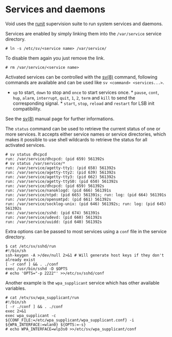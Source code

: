 # Services and daemons

Void uses the [runit](/usage/runit/) supervision suite to run system services
and daemons.

Services are enabled by simply linking them into the `/var/service` service
directory.

```
# ln -s /etc/sv/<service name> /var/service/
```

To disable them again you just remove the link.

```
# rm /var/service/<service name>
```

Activated services can be controlled with the
[sv(8)](https://man.voidlinux.eu/sv.8) command, following commands are available
and can be used like `sv <command> <services...>`.

* `up` to start, `down` to stop and `once` to start services once.  * `pause`,
`cont`, `hup`, `alarm`, `interrupt`, `quit`, `1`, `2`, `term` and `kill` to send
the corresponding signal.  * `start`, `stop`, `reload` and `restart` for LSB
init compatibility.

See the [sv(8)](https://man.voidlinux.eu/sv.8) manual page for further
informations.

The `status` command can be used to retrieve the current status of one or more
services.  It accepts either service names or service directories, which makes
it possible to use shell wildcards to retrieve the status for all activated
services.

```
# sv status dhcpcd
run: /var/service/dhcpcd: (pid 659) 561392s
# sv status /var/service/*
run: /var/service/agetty-tty1: (pid 658) 561392s
run: /var/service/agetty-tty2: (pid 639) 561392s
run: /var/service/agetty-tty3: (pid 662) 561392s
run: /var/service/agetty-ttyS0: (pid 650) 561392s
run: /var/service/dhcpcd: (pid 659) 561392s
run: /var/service/nanoklogd: (pid 666) 561391s
run: /var/service/ntpd: (pid 665) 561391s; run: log: (pid 664) 561391s
run: /var/service/opensmtpd: (pid 661) 561392s
run: /var/service/socklog-unix: (pid 646) 561392s; run: log: (pid 645) 561392s
run: /var/service/sshd: (pid 674) 561391s
run: /var/service/udevd: (pid 660) 561392s
run: /var/service/uuidd: (pid 640) 561392s
```

Extra options can be passed to most services using a `conf` file in the service
directory.

```
$ cat /etc/sv/sshd/run
#!/bin/sh
ssh-keygen -A >/dev/null 2>&1 # Will generate host keys if they don't already exist
[ -r conf ] && . ./conf
exec /usr/bin/sshd -D $OPTS
# echo 'OPTS="-p 2222"' >>/etc/sv/sshd/conf
```

Another example is the `wpa_supplicant` service which has other available
variables.

```
# cat /etv/sv/wpa_supplicant/run
#!/bin/sh
[ -r ./conf ] && . ./conf
exec 2>&1
exec wpa_supplicant -c ${CONF_FILE:=/etc/wpa_supplicant/wpa_supplicant.conf} -i ${WPA_INTERFACE:=wlan0} ${OPTS:=-s}
# echo WPA_INTERFACE=wlp3s0 >>/etc/sv/wpa_supplicant/conf
```
